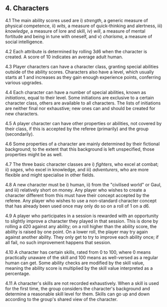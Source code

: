 <h2>4. Characters</h2>

4.1 The main ability scores used are i) _strength_, a generic measure of physical competence, ii) _wits_, a measure of quick-thinking and alertness, iii) _knowledge_, a measure of lore and skill, iv) _will_, a measure of mental fortitude and being in tune with oneself, and v) _charisma_, a measure of social intelligence.

4.2 Each attribute is determined by rolling 3d6 when the character is created. A score of 10 indicates an average adult human.

4.3 Player characters can have a character class, granting special abilities outside of the ability scores. Characters also have a level, which usually starts at 1 and increases as they gain enough experience points, conferring various upgrades.

4.4 Each character can have a number of special abilities, known as _initiations_, equal to their level. Some initiations are exclusive to a certain character class, others are available to all characters. The lists of initiations are neither final nor exhaustive; new ones can and should be created for new characters.

4.5 A player character can have other properties or abilities, not covered by their class, if this is accepted by the referee (primarily) and the group (secondarily).

4.6 Some properties of a character are mainly determined by their fictional background; to the extent that this background is left unspecified, those properties might be as well.

4.7 The three basic character classes are i) _fighters_, who excel at combat; ii) _sages_, who excel in knowledge, and iii) _adventurers_, who are more flexible and might specialise in other fields.

4.8 A new character must be i) human, ii) from the "civilised world" or Gaul, and iii) relatively short on money. Any player who wishes to create a character different from this must have their concept accepted by the referee. Any player who wishes to use a non-standard character concept that has already been used once may only do so on a roll of 1 on a d6.

4.9 A player who participates in a session is rewarded with an opportunity to slightly improve a character they played in that session. This is done by rolling a d20 against any ability; on a roll higher than the ability score, the ability is raised by one point. On a lower roll, the player may try again against another ability. They only get to try to improve each ability once; if all fail, no such improvement happens that session.

4.10 A character has certain skills, rated from 0 to 100, where 0 means practically unaware of the skill and 100 means as well-versed as a regular human can get. Some ability checks are modified by the skill value, meaning the ability score is multiplied by the skill value interpreted as a percentage.

4.11 A character's skills are not recorded exhaustively. When a skill is used for the first time, the group considers the character's background and determine a reasonable skill level for them. Skills can go up and down according to the group's shared view of the character.

